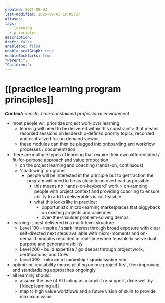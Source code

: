 ```yaml
---
created: 2025-09-03
last-modified: 2025-09-03 18:05:07
aliases:
tags:
  - learning
  - principles
description:
draft: false
enableToc: false
enableLocalGraph: true
enableBacklinks: true
"Parent:":
"Children:":
---
```


# [[practice learning program principles]]

***Context:** remote, time-constrained professional environment*

- most people will prioritize project work over learning
	- learning will need to be delivered within this constraint > that means recorded sessions on leadership-defined priority topics, recorded and centralized for on-demand viewing
	- these modules can then be plugged into onboarding and workflow processes / documentation
- there are multiple types of learning that require their own differentiated / fit-for-purpose approach and value proposition
	- on the project learning and coaching (hands-on, continuous)
	- 'shadowing' programs
		- people will be interested in the principle but to get traction the program will need to be as close to no overhead as possible
			- this means no 'hands-on-keyboard' work > on-ramping people with project context and providing coaching to ensure ability to add to deliverables is not feasible
			- what this looks like in practice:
				- opportunistic micro-learning marketplaces that piggyback on existing projects and cadences
				- over-the-shoulder problem-solving demos
- learning is best delivered in a multi-level structure
	- Level 100 - inspire / spark interest through broad exposure with clear self-directed next steps available with micro-moments and on-demand modules recorded in real-time when feasible to serve dual purpose and generate visibility
	- Level 200 - build expertise / go deeper through project work, certifications, and CoPs
	- Level 300 - take on a leadership / specialization role
- optimizing reusability means piloting on one project first, then improving and standardizing approaches ongoingly
- all learning should: 
	- assume the use of AI tooling as a copilot or support, done well by [[deep learning ai]]
	- map to high value workflows and a future vision of skills to provide maximum value
